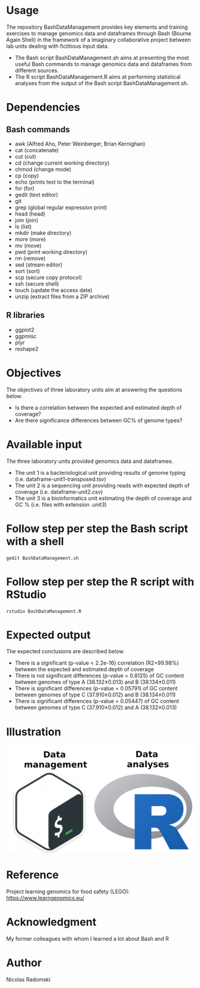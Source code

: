 # Usage
The repository BashDataManagement provides key elements and training exercises to manage genomics data and dataframes through Bash (Bourne Again Shell) in the framework of a imaginary collaborative project between lab units dealing with fictitious input data.
- The Bash script BashDataManagement.sh aims at presenting the most useful Bash commands to manage genomics data and dataframes from different sources.
- The R script BashDataManagement.R aims at performing statistical analyses from the output of the Bash script BashDataManagement.sh.
# Dependencies
## Bash commands
- awk (Alfred Aho, Peter Weinberger, Brian Kernighan)
- cat (concatenate)
- cut (cut)
- cd (change current working directory)
- chmod (change mode)
- cp (copy)
- echo (prints text to the terminal)
- for (for)
- gedit (text editor)
- git
- grep (global regular expression print)
- head (head)
- join (join)
- ls (list)
- mkdir (make directory)
- more (more)
- mv (move)
- pwd (print working directory)
- rm (remove)
- sed (stream editor)
- sort (sort)
- scp (secure copy protocol)
- ssh (secure shell)
- touch (update the access date)
- unzip (extract files from a ZIP archive)
## R libraries
- ggplot2
- ggpmisc
- plyr
- reshape2
# Objectives
The objectives of three laboratory units aim at answering the questions below.
- Is there a correlation between the expected and estimated depth of coverage?
- Are there significance differences between GC% of genome types?
# Available input
The three laboratory units provided genomics data and dataframes.
- The unit 1 is a bacteriological unit providing results of genome typing (i.e. dataframe-unit1-transposed.tsv)
- The unit 2 is a sequencing unit providing reads with expected depth of coverage (i.e. dataframe-unit2.csv)
- The unit 3 is a bioinformatics unit estimating the depth of coverage and GC % (i.e. files with extension .unit3)
# Follow step per step the Bash script with a shell
```
gedit BashDataManagement.sh
```
# Follow step per step the R script with RStudio
```
rstudio BashDataManagement.R
```
# Expected output
The expected conclusions are described below.
- There is a significant (p-value < 2.2e-16) correlation (R2=99.98%) between the expected and estimated depth of coverage
- There is not significant differences (p-value = 0.8125) of GC content between genomes of type A (38.132±0.013) and B (38.134±0.011)
- There is significant differences (p-value = 0.05791) of GC content between genomes of type C (37.910±0.012) and B (38.134±0.011)
- There is significant differences (p-value = 0.05447) of GC content between genomes of type C (37.910±0.012) and A (38.132±0.013)

# Illustration
![PCA figure](https://github.com/Nicolas-Radomski/BashDataManagement/blob/main/illustration.png)
# Reference
Project learning genomics for food safety (LEGO): https://www.learngenomics.eu/
# Acknowledgment
My former colleagues with whom I learned a lot about Bash and R
# Author
Nicolas Radomski
